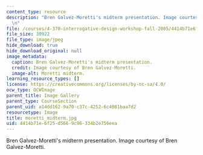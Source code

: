 ```yaml
---
content_type: resource
description: "Bren Galvez-Moretti's midterm presentation. Image courtesy of Bren Galvez-Moretti.\r\
  \n"
file: /courses/4-370-interrogative-design-workshop-fall-2005/4414b71e6f25d5669c96334b2e756eea_moretti_midterm.jpg
file_size: 30922
file_type: image/jpeg
hide_download: true
hide_download_original: null
image_metadata:
  caption: Bren Galvez-Moretti's midterm presentation.
  credit: Image courtesy of Bren Galvez-Moretti.
  image-alt: Moretti midterm.
learning_resource_types: []
license: https://creativecommons.org/licenses/by-nc-sa/4.0/
ocw_type: OCWImage
parent_title: Image Gallery
parent_type: CourseSection
parent_uid: a14dd162-9a70-c37c-4252-6c4081baa7d2
resourcetype: Image
title: moretti_midterm.jpg
uid: 4414b71e-6f25-d566-9c96-334b2e756eea
---
```

Bren Galvez-Moretti's midterm presentation. Image courtesy of Bren Galvez-Moretti.
